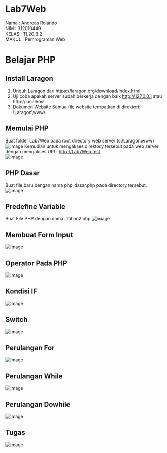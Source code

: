 # Lab7Web
Nama : Andreas Rolando <br>
NIM : 312010449 <br>
KELAS : TI.20.B.2 <br>
MAKUL : Pemrograman Web <br>

# Belajar PHP
## Install Laragon
1. Unduh Laragon dari https://laragon.org/download/index.html
2. Uji coba apakah server sudah berkerja dengan baik http://127.0.0.1 atau http://localhost
3. Dokumen Website Semua file website tempatkan di direktori: \Laragon\www\
## Memulai PHP
Buat folder Lab7Web pada root directory web server (c:\Laragon\www)
![image](https://user-images.githubusercontent.com/72871220/170147307-1c13b0b1-3c52-4459-8172-a946fba97adc.png)
Kemudian untuk mengakses direktory tersebut pada web server dengan mengakses URL: http://Lab7Web.test <br>
![image](https://user-images.githubusercontent.com/72871220/170147417-2b697a13-4c7d-4dad-a9bc-d4348fff3799.png)
## PHP Dasar
Buat file baru dengan nama php_dasar.php pada directory tersebut.
![image](https://user-images.githubusercontent.com/72871220/170147520-64f4d07c-5979-4b12-8ff0-b17197676697.png)
## Predefine Variable
Buat File PHP dengan nama latihan2.php
![image](https://user-images.githubusercontent.com/72871220/170147621-70f3ce80-3774-4367-a5d0-f7337fe3826b.png)
## Membuat Form Input
![image](https://user-images.githubusercontent.com/72871220/170147834-a53c6241-2c92-470d-9159-a998f80296ec.png)

## Operator Pada PHP
![image](https://user-images.githubusercontent.com/72871220/170147848-e7eac7b2-5011-4a46-a330-9134bfef5aeb.png)

## Kondisi IF
![image](https://user-images.githubusercontent.com/72871220/170147859-f620564a-ba01-4052-b4fa-4d920334b6c1.png)

## Switch
![image](https://user-images.githubusercontent.com/72871220/170147869-73f99eaa-babf-4a00-ad38-6c6ea0691c83.png)

## Perulangan For
![image](https://user-images.githubusercontent.com/72871220/170147896-4fb445fa-6aa9-4954-a7fb-992bc00afb5a.png)

## Perulangan While
![image](https://user-images.githubusercontent.com/72871220/170147915-13da89ce-ed39-497e-bc00-80cdbda7dff1.png)

## Perulangan Dowhile
![image](https://user-images.githubusercontent.com/72871220/170147936-f3ebdf8e-6443-4523-8da3-f651657bcd63.png)

## Tugas
![image](https://user-images.githubusercontent.com/72871220/170147946-72a948ce-025a-4ece-8344-47ae572f1176.png)
